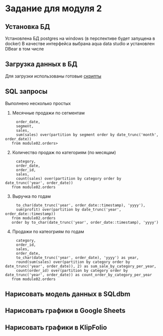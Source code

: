 # Задание для модуля 2

## Установка БД
Установлена БД postgres на windows (в перспективе будет запущена в docker)
В качестве интерфейса выбрана aqua data studio и установлен DBear в том числе

## Загрузка данных в БД
Для загрузки использованы готовые [скрипты](https://github.com/Data-Learn/data-engineering/tree/master/DE-101%20Modules/Module02/DE%20-%20101%20Lab%202.1)

## SQL запросы
Выполнено несколько простых 

1. Месячные продажи по сегментам
```select
     order_date,
     segment,
     sales,
     sum(sales) over(partition by segment order by date_trunc('month', order_date))
   from module02.orders>
```
2. Количество продаж по категориям (по месяцам)
```select 
     category,
     order_date,
     order_id,
     sales,
     count(sales) over(partition by category order by date_trunc('year', order_date))
   from module02.orders
```
3. Выручка по годам
```select distinct
     to_char(date_trunc('year', order_date::timestamp), 'yyyy'),
     sum(profit) over(partition by date_trunc('year', order_date::timestamp))
   from module02.orders
   order by to_char(date_trunc('year', order_date::timestamp), 'yyyy')
```
4. Продажи по катеогриям по годам
```select 
     category,
     order_id,
     sales,
     order_date,
     to_char(date_trunc('year', order_date), 'yyyy') as year,
     round(sum(sales) over(partition by category order by date_trunc('year', order_date)), 2) as sum_sale_by_category_per_year,
     count(order_id) over(partition by category order by date_trunc('year', order_date)) as count_order_by_category_per_year
   from module02.orders
```

## Нарисовать модель данных в SQLdbm

## Нарисовать графики в Google Sheets

## Нарисовать графики в KlipFolio
